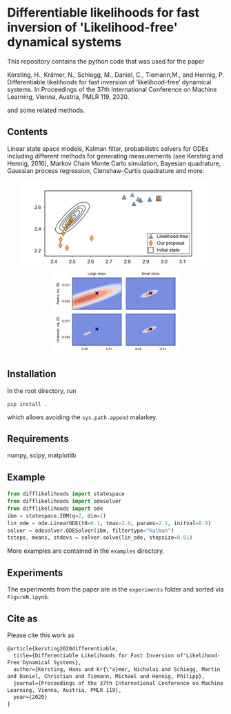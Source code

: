 # Differentiable likelihoods for fast inversion of 'Likelihood-free' dynamical systems

This repository contains the python code that was used for the paper

Kersting, H., Krämer, N., Schiegg, M., Daniel, C., Tiemann,M., and Hennig, P.   Differentiable likelihoods for fast inversion of ‘likelihood-free’ dynamical systems. In Proceedings of the 37th International Conference on Machine Learning, Vienna, Austria, PMLR 119, 2020.

and some related methods.


## Contents

Linear state space models, Kalman filter, probabilistic solvers for ODEs including different methods for generating measurements (see Kersting and Hennig, 2016), Markov Chain Monte Carlo simulation, Bayesian quadrature, Gaussian process regression, Clenshaw-Curtis quadrature and more.


<p align="center">
<img src="./experiments/figures/figure1_firstpage.png" height="200px"><img src="./experiments/figures/figure2_contours.png" height="200px">
</p>

## Installation
In the root directory, run
```
pip install .
```
which allows avoiding the `sys.path.append` malarkey.

## Requirements

numpy, scipy, matplotlib

## Example
```python
from difflikelihoods import statespace
from difflikelihoods import odesolver
from difflikelihoods import ode
ibm = statespace.IBM(q=2, dim=1)
lin_ode = ode.LinearODE(t0=0.1, tmax=2.0, params=2.1, initval=0.9)
solver = odesolver.ODESolver(ibm, filtertype="kalman")
tsteps, means, stdevs = solver.solve(lin_ode, stepsize=0.01)
```
More examples are contained in the ```examples``` directory.

## Experiments

The experiments from the paper are in the ```experiments``` folder and sorted via `FigureN.ipynb`. 

## Cite as

Please cite this work as
```
@article{kersting2020differentiable,
  title={Differentiable Likelihoods for Fast Inversion of'Likelihood-Free'Dynamical Systems},
  author={Kersting, Hans and Kr{\"a}mer, Nicholas and Schiegg, Martin and Daniel, Christian and Tiemann, Michael and Hennig, Philipp},
  journal={Proceedings of the 37th International Conference on Machine Learning, Vienna, Austria, PMLR 119},
  year={2020}
}

```
